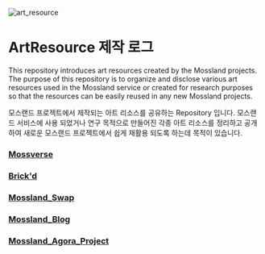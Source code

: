 ![art_resource](https://user-images.githubusercontent.com/109493423/196595079-02bcfc2e-af50-42f2-899c-9571d6e0215a.png)

# ArtResource 제작 로그

This repository introduces art resources created by the Mossland projects. The purpose of this repository is to organize and disclose various art resources used in the Mossland service or created for research purposes so that the resources can be easily reused in any new Mossland projects.

모스랜드 프로젝트에서 제작되는 아트 리소스를 공유하는 Repository 입니다. 모스랜드 서비스에 사용 되었거나 연구 목적으로 만들어진 각종 아트 리소스를 정리하고 공개하여 새로운 모스랜드 프로젝트에서 쉽게 재활용 되도록 하는데 목적이 있습니다.

### [Mossverse](https://github.com/mossland/art_resource/blob/main/Mossverse/Mossverse.md)
### [Brick'd](https://github.com/mossland/art_resource/blob/main/Brick'd/Brick'd.md)
### [Mossland_Swap](https://github.com/mossland/art_resource/blob/main/Mossland_Swap/Mossland_Swap.md)
### [Mossland_Blog](https://github.com/mossland/art_resource/blob/main/Blog/Medium_Resource.md)
### [Mossland_Agora_Project](https://github.com/mossland/art_resource/blob/main/Blog/Mossland_Agora.md)
